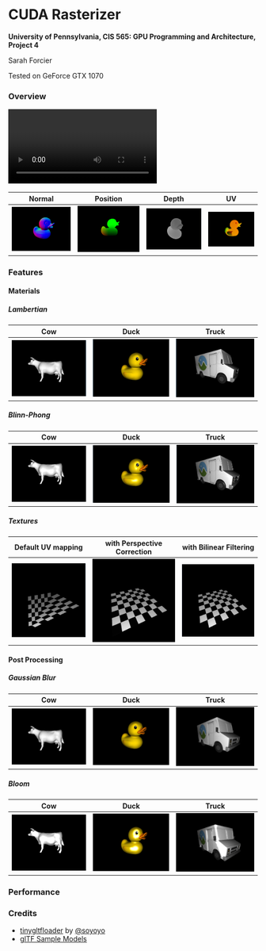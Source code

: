 CUDA Rasterizer
===============

**University of Pennsylvania, CIS 565: GPU Programming and Architecture, Project 4**

Sarah Forcier

Tested on GeForce GTX 1070

### Overview

![](img/rasterizer.mp4)

| Normal | Position | Depth | UV |
| ----------- | ----------- | ----------- | ----------- |
| ![](img/duck_normal.png) | ![](img/duck_position.png) | ![](img/duck_depth.png) | ![](img/duck_uv.png) |

### Features

#### Materials

##### Lambertian

| Cow | Duck | Truck |
| ----------- | ----------- | ----------- |
| ![](img/cow_lamb.png) | ![](img/duck_lamb.png) | ![](img/truck_lamb.png) |

##### Blinn-Phong

| Cow | Duck | Truck |
| ----------- | ----------- | ----------- |
| ![](img/cow_blinn.png) | ![](img/duck_blinn.png) | ![](img/truck_blinn.png) |

##### Textures

| Default UV mapping | with Perspective Correction | with Bilinear Filtering |
| ----------- | ----------- | ----------- |
| ![](img/texture_default.png) | ![](img/texture_corrected.png) | ![](img/texture_bilinear.png) |

#### Post Processing
##### Gaussian Blur
| Cow | Duck | Truck |
| ----------- | ----------- | ----------- |
| ![](img/cow_blur.png) | ![](img/duck_blur.png) | ![](img/truck_blur.png) |

##### Bloom
| Cow | Duck | Truck |
| ----------- | ----------- | ----------- |
| ![](img/cow_bloom.png) | ![](img/duck_bloom.png) | ![](img/truck_bloom.png) |

### Performance

### Credits

* [tinygltfloader](https://github.com/syoyo/tinygltfloader) by [@soyoyo](https://github.com/syoyo)
* [glTF Sample Models](https://github.com/KhronosGroup/glTF/blob/master/sampleModels/README.md)
